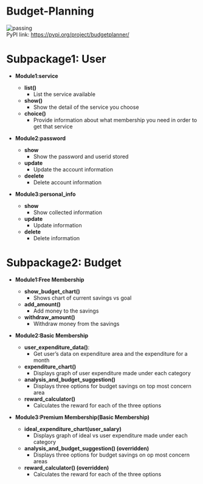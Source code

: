# Budget-Planning
![passing](https://app.travis-ci.com/Saisree-123/DATA533-LAB4.svg?branch=master) <br>
PyPI link: https://pypi.org/project/budgetplanner/

# Subpackage1: User #
* **Module1:service**
  	* **list()** 
  		- List the service available
  	* **show()** 
  		- Show the detail of the service you choose
  	* **choice()** 
  		- Provide information about what membership you need in order to get that service

* **Module2:password**
  	* **show**
  		- Show the password and userid stored
  	* **update**
  		- Update the account information
  	* **deelete**
  		- Delete account information

* **Module3:personal_info**
  	* **show**
  		- Show collected information
  	* **update**
  		- Update information
  	* **delete**
  		- Delete information
  
# Subpackage2: Budget

* **Module1:Free Membership**
 	* **show_budget_chart()**
 		- Shows chart of current savings vs goal
	* **add_amount()**
		- Add money to the savings
	* **withdraw_amount()**
		- Withdraw money from the savings

* **Module2:Basic Membership**
	* **user_expenditure_data()**: 
		- Get user’s data on expenditure area and the expenditure for a month
	* **expenditure_chart()**
		- Displays graph of user expenditure made under each category
	* **analysis_and_budget_suggestion()**
		- Displays three options for budget savings on top most concern area
	* **reward_calculator()**
		- Calculates the reward for each of the three options

* **Module3:Premium Membership(Basic Membership)**
	* **ideal_expenditure_chart(user_salary)**
		- Displays graph of ideal vs user expenditure made under each category
	* **analysis_and_budget_suggestion() (overridden)**
		- Displays three options for budget savings on op most concern areas
	* **reward_calculator()  (overridden)**
		- Calculates the reward for each of the three options

   
